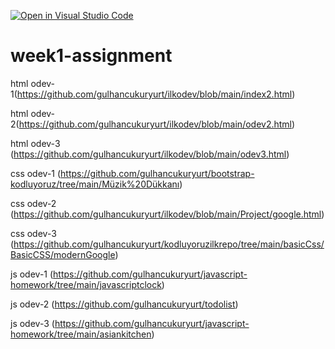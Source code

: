 [![Open in Visual Studio Code](https://classroom.github.com/assets/open-in-vscode-f059dc9a6f8d3a56e377f745f24479a46679e63a5d9fe6f495e02850cd0d8118.svg)](https://classroom.github.com/online_ide?assignment_repo_id=7353707&assignment_repo_type=AssignmentRepo)
# week1-assignment
html odev-1(https://github.com/gulhancukuryurt/ilkodev/blob/main/index2.html)

html odev-2(https://github.com/gulhancukuryurt/ilkodev/blob/main/odev2.html)

html odev-3 (https://github.com/gulhancukuryurt/ilkodev/blob/main/odev3.html)

css odev-1 (https://github.com/gulhancukuryurt/bootstrap-kodluyoruz/tree/main/Müzik%20Dükkanı)

css odev-2 (https://github.com/gulhancukuryurt/ilkodev/blob/main/Project/google.html)

css odev-3 (https://github.com/gulhancukuryurt/kodluyoruzilkrepo/tree/main/basicCss/BasicCSS/modernGoogle)

js odev-1 (https://github.com/gulhancukuryurt/javascript-homework/tree/main/javascriptclock)

js odev-2 (https://github.com/gulhancukuryurt/todolist)

js odev-3 (https://github.com/gulhancukuryurt/javascript-homework/tree/main/asiankitchen)
